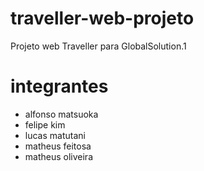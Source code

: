 # traveller-web-projeto
Projeto web Traveller para GlobalSolution.1

# integrantes
- alfonso matsuoka
- felipe kim
- lucas matutani
- matheus feitosa
- matheus oliveira
